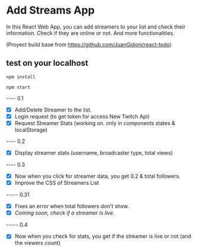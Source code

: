 # Add Streams App

In this React Web App, you can add streamers to your list and check their information.
Check if they are online or not. And more functionalities.

(Proyect build base from https://github.com/JuanGidoni/react-todo)

## test on your localhost

`npm install`

`npm start`

---- 0.1

* [x] Add/Delete Streamer to the list.
* [x] Login request (to get token for access New Twitch Api)
* [x] Request Streamer Stats (working on. only in components states & localStorage)

---- 0.2

* [x] Display streamer stats (username, broadcaster type, total views)

---- 0.3

* [x] Now when you click for streamer data, you get 0.2 & total followers.
* [x] Improve the CSS of Streamers List

----- 0.31

* [x] Fixes an error when total followers don't show.
* [x] _Coming soon, check if a streamer is live._

----- 0.4

* [x] Now when you check for stats, you get if the streamer is live or not (and the viewers count)
